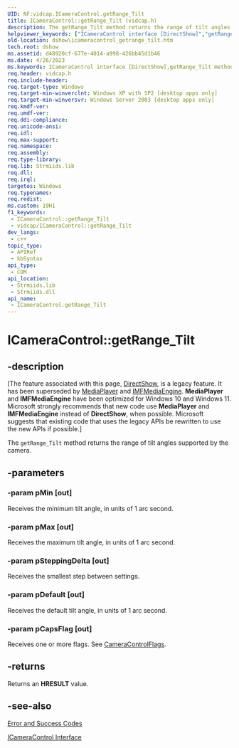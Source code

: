 ```yaml
---
UID: NF:vidcap.ICameraControl.getRange_Tilt
title: ICameraControl::getRange_Tilt (vidcap.h)
description: The getRange_Tilt method returns the range of tilt angles supported by the camera.
helpviewer_keywords: ["ICameraControl interface [DirectShow]","getRange_Tilt method","ICameraControl.getRange_Tilt","ICameraControl::getRange_Tilt","ICameraControlgetRange_Tilt","dshow.icameracontrol_getrange_tilt","getRange_Tilt","getRange_Tilt method [DirectShow]","getRange_Tilt method [DirectShow]","ICameraControl interface","vidcap/ICameraControl::getRange_Tilt"]
old-location: dshow\icameracontrol_getrange_tilt.htm
tech.root: dshow
ms.assetid: d48920cf-677e-4014-a998-426bb45d1b46
ms.date: 4/26/2023
ms.keywords: ICameraControl interface [DirectShow],getRange_Tilt method, ICameraControl.getRange_Tilt, ICameraControl::getRange_Tilt, ICameraControlgetRange_Tilt, dshow.icameracontrol_getrange_tilt, getRange_Tilt, getRange_Tilt method [DirectShow], getRange_Tilt method [DirectShow],ICameraControl interface, vidcap/ICameraControl::getRange_Tilt
req.header: vidcap.h
req.include-header: 
req.target-type: Windows
req.target-min-winverclnt: Windows XP with SP2 [desktop apps only]
req.target-min-winversvr: Windows Server 2003 [desktop apps only]
req.kmdf-ver: 
req.umdf-ver: 
req.ddi-compliance: 
req.unicode-ansi: 
req.idl: 
req.max-support: 
req.namespace: 
req.assembly: 
req.type-library: 
req.lib: Strmiids.lib
req.dll: 
req.irql: 
targetos: Windows
req.typenames: 
req.redist: 
ms.custom: 19H1
f1_keywords:
 - ICameraControl::getRange_Tilt
 - vidcap/ICameraControl::getRange_Tilt
dev_langs:
 - c++
topic_type:
 - APIRef
 - kbSyntax
api_type:
 - COM
api_location:
 - Strmiids.lib
 - Strmiids.dll
api_name:
 - ICameraControl.getRange_Tilt
---
```


# ICameraControl::getRange_Tilt


## -description

\[The feature associated with this page, [DirectShow](/windows/win32/directshow/directshow), is a legacy feature. It has been superseded by [MediaPlayer](/uwp/api/Windows.Media.Playback.MediaPlayer) and [IMFMediaEngine](/windows/win32/api/mfmediaengine/nn-mfmediaengine-imfmediaengine). **MediaPlayer** and **IMFMediaEngine** have been optimized for Windows 10 and Windows 11. Microsoft strongly recommends that new code use **MediaPlayer** and **IMFMediaEngine** instead of **DirectShow**, when possible. Microsoft suggests that existing code that uses the legacy APIs be rewritten to use the new APIs if possible.\]

The <code>getRange_Tilt</code> method returns the range of tilt angles supported by the camera.

## -parameters

### -param pMin [out]

Receives the minimum tilt angle, in units of 1 arc second.

### -param pMax [out]

Receives the maximum tilt angle, in units of 1 arc second.

### -param pSteppingDelta [out]

Receives the smallest step between settings.

### -param pDefault [out]

Receives the default tilt angle, in units of 1 arc second.

### -param pCapsFlag [out]

Receives one or more flags. See <a href="/windows/win32/api/strmif/ne-strmif-cameracontrolflags">CameraControlFlags</a>.

## -returns

Returns an <b>HRESULT</b> value.

## -see-also

<a href="/windows/desktop/DirectShow/error-and-success-codes">Error and Success Codes</a>



<a href="/windows/desktop/api/vidcap/nn-vidcap-icameracontrol">ICameraControl Interface</a>